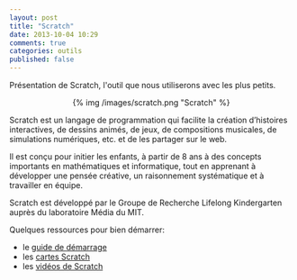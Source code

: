 ```yaml
---
layout: post
title: "Scratch"
date: 2013-10-04 10:29
comments: true
categories: outils
published: false
---
```


Présentation de Scratch, l'outil que nous utiliserons avec les plus petits.

<p style="text-align:center">
{% img /images/scratch.png "Scratch" %}
</p>

<!-- more -->

Scratch est un langage de programmation qui facilite la création d’histoires interactives, de dessins animés, de jeux, de compositions musicales, de simulations numériques, etc. et de les partager sur le web.

Il est conçu pour initier les enfants, à partir de 8 ans à des concepts importants en mathématiques et informatique, tout en apprenant à développer une pensée créative, un raisonnement systématique et à travailler en équipe.

Scratch est développé par le Groupe de Recherche Lifelong Kindergarten auprès du laboratoire Média du MIT.

Quelques ressources pour bien démarrer:

-  le [guide de démarrage](http://info.scratch.mit.edu/sites/infoscratch.media.mit.edu/files/file/translated-docs/GS14_fr.pdf)
-  les [cartes Scratch](http://info.scratch.mit.edu/sites/infoscratch.media.mit.edu/files/file/ScratchCardsv1_4A4fr.pdf)
-  les [vidéos de Scratch](http://info.scratch.mit.edu/Support/Videos)